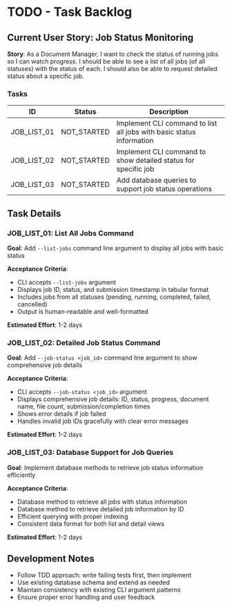# TODO - Task Backlog

## Current User Story: Job Status Monitoring

**Story**: As a Document Manager, I want to check the status of running jobs so I can watch progress. I should be able to see a list of all jobs (of all statuses) with the status of each. I should also be able to request detailed status about a specific job.

### Tasks

| ID | Status | Description |
|---|---|---|
| JOB_LIST_01 | NOT_STARTED | Implement CLI command to list all jobs with basic status information |
| JOB_LIST_02 | NOT_STARTED | Implement CLI command to show detailed status for specific job |
| JOB_LIST_03 | NOT_STARTED | Add database queries to support job status operations |

## Task Details

### JOB_LIST_01: List All Jobs Command
**Goal**: Add `--list-jobs` command line argument to display all jobs with basic status

**Acceptance Criteria**:
- CLI accepts `--list-jobs` argument
- Displays job ID, status, and submission timestamp in tabular format
- Includes jobs from all statuses (pending, running, completed, failed, cancelled)
- Output is human-readable and well-formatted

**Estimated Effort**: 1-2 days

### JOB_LIST_02: Detailed Job Status Command
**Goal**: Add `--job-status <job_id>` command line argument to show comprehensive job details

**Acceptance Criteria**:
- CLI accepts `--job-status <job_id>` argument
- Displays comprehensive job details: ID, status, progress, document name, file count, submission/completion times
- Shows error details if job failed
- Handles invalid job IDs gracefully with clear error messages

**Estimated Effort**: 1-2 days

### JOB_LIST_03: Database Support for Job Queries
**Goal**: Implement database methods to retrieve job status information efficiently

**Acceptance Criteria**:
- Database method to retrieve all jobs with status information
- Database method to retrieve detailed job information by ID
- Efficient querying with proper indexing
- Consistent data format for both list and detail views

**Estimated Effort**: 1-2 days

## Development Notes

- Follow TDD approach: write failing tests first, then implement
- Use existing database schema and extend as needed
- Maintain consistency with existing CLI argument patterns
- Ensure proper error handling and user feedback